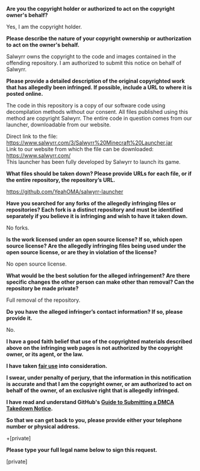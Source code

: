 **Are you the copyright holder or authorized to act on the copyright owner's behalf?**

Yes, I am the copyright holder.

**Please describe the nature of your copyright ownership or authorization to act on the owner's behalf.**

Salwyrr owns the copyright to the code and images contained in the offending repository. I am authorized to submit this notice on behalf of Salwyrr.

**Please provide a detailed description of the original copyrighted work that has allegedly been infringed. If possible, include a URL to where it is posted online.**

The code in this repository is a copy of our software code using decompilation methods without our consent. All files published using this method are copyright Salwyrr.
The entire code in question comes from our launcher, downloadable from our website.

Direct link to the file: https://www.salwyrr.com/3/Salwyrr%20Minecraft%20Launcher.jar  
Link to our website from which the file can be downloaded: https://www.salwyrr.com/  
This launcher has been fully developed by Salwyrr to launch its game.  

**What files should be taken down? Please provide URLs for each file, or if the entire repository, the repository’s URL.**

https://github.com/YeahOMA/salwyrr-launcher

**Have you searched for any forks of the allegedly infringing files or repositories? Each fork is a distinct repository and must be identified separately if you believe it is infringing and wish to have it taken down.**

No forks.

**Is the work licensed under an open source license? If so, which open source license? Are the allegedly infringing files being used under the open source license, or are they in violation of the license?**

No open source license.

**What would be the best solution for the alleged infringement? Are there specific changes the other person can make other than removal? Can the repository be made private?**

Full removal of the repository.

**Do you have the alleged infringer’s contact information? If so, please provide it.**

No.

**I have a good faith belief that use of the copyrighted materials described above on the infringing web pages is not authorized by the copyright owner, or its agent, or the law.**

**I have taken <a href="https://www.lumendatabase.org/topics/22">fair use</a> into consideration.**

**I swear, under penalty of perjury, that the information in this notification is accurate and that I am the copyright owner, or am authorized to act on behalf of the owner, of an exclusive right that is allegedly infringed.**

**I have read and understand GitHub's <a href="https://docs.github.com/articles/guide-to-submitting-a-dmca-takedown-notice/">Guide to Submitting a DMCA Takedown Notice</a>.**

**So that we can get back to you, please provide either your telephone number or physical address.**

+[private]

**Please type your full legal name below to sign this request.**

[private]
